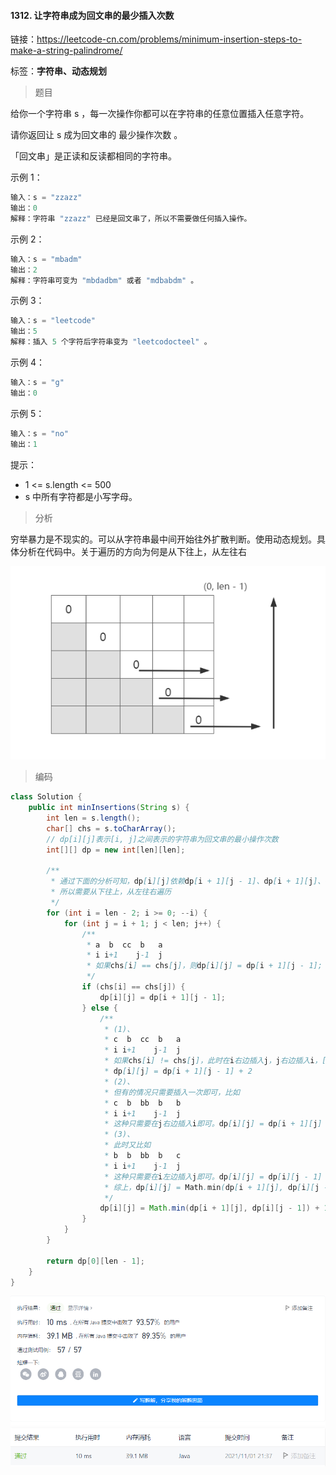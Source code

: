 #### 1312. 让字符串成为回文串的最少插入次数

链接：https://leetcode-cn.com/problems/minimum-insertion-steps-to-make-a-string-palindrome/

标签：**字符串、动态规划**

> 题目

给你一个字符串 s ，每一次操作你都可以在字符串的任意位置插入任意字符。

请你返回让 s 成为回文串的 最少操作次数 。

「回文串」是正读和反读都相同的字符串。

示例 1：

```java
输入：s = "zzazz"
输出：0
解释：字符串 "zzazz" 已经是回文串了，所以不需要做任何插入操作。
```

示例 2：

```java
输入：s = "mbadm"
输出：2
解释：字符串可变为 "mbdadbm" 或者 "mdbabdm" 。
```

示例 3：

```java
输入：s = "leetcode"
输出：5
解释：插入 5 个字符后字符串变为 "leetcodocteel" 。
```

示例 4：

```java
输入：s = "g"
输出：0
```

示例 5：

```java
输入：s = "no"
输出：1
```


提示：

- 1 <= s.length <= 500
- s 中所有字符都是小写字母。

> 分析

穷举暴力是不现实的。可以从字符串最中间开始往外扩散判断。使用动态规划。具体分析在代码中。关于遍历的方向为何是从下往上，从左往右

![image-20211101214741086](1312.让字符串成为回文串的最少插入次数.assets/image-20211101214741086.png)

> 编码

```java
class Solution {
    public int minInsertions(String s) {
        int len = s.length();
        char[] chs = s.toCharArray();
        // dp[i][j]表示[i, j]之间表示的字符串为回文串的最小操作次数
        int[][] dp = new int[len][len];

        /**
         * 通过下面的分析可知，dp[i][j]依赖dp[i + 1][j - 1]、dp[i + 1][j]、dp[i][j - 1]
         * 所以需要从下往上，从左往右遍历
         */
        for (int i = len - 2; i >= 0; --i) {
            for (int j = i + 1; j < len; j++) {
                /**
                 * a  b  cc  b   a
                 * i i+1    j-1  j
                 * 如果chs[i] == chs[j]，则dp[i][j] = dp[i + 1][j - 1];
                 */
                if (chs[i] == chs[j]) {
                    dp[i][j] = dp[i + 1][j - 1];
                } else {
                    /**
                     * (1)、
                     * c  b  cc  b   a
                     * i i+1    j-1  j
                     * 如果chs[i] != chs[j]，此时在i右边插入j，j右边插入i，[i, j]肯定是回文串
                     * dp[i][j] = dp[i + 1][j - 1] + 2
                     * (2)、
                     * 但有的情况只需要插入一次即可，比如
                     * c  b  bb  b   b
                     * i i+1    j-1  j
                     * 这种只需要在j右边插入i即可。dp[i][j] = dp[i + 1][j] + 1
                     * (3)、
                     * 此时又比如
                     * b  b  bb  b   c
                     * i i+1    j-1  j
                     * 这种只需要在i左边插入j即可。dp[i][j] = dp[i][j - 1] + 1
                     * 综上，dp[i][j] = Math.min(dp[i + 1][j], dp[i][j - 1]) + 1
                     */
                    dp[i][j] = Math.min(dp[i + 1][j], dp[i][j - 1]) + 1;
                }
            }
        }

        return dp[0][len - 1];
    }
}
```

![image-20211101213828555](1312.让字符串成为回文串的最少插入次数.assets/image-20211101213828555.png)